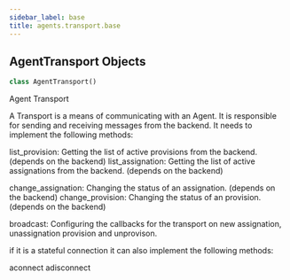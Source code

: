 ```yaml
---
sidebar_label: base
title: agents.transport.base
---
```


## AgentTransport Objects

```python
class AgentTransport()
```

Agent Transport

A Transport is a means of communicating with an Agent. It is responsible for sending
and receiving messages from the backend. It needs to implement the following methods:

list_provision: Getting the list of active provisions from the backend. (depends on the backend)
list_assignation: Getting the list of active assignations from the backend. (depends on the backend)

change_assignation: Changing the status of an assignation. (depends on the backend)
change_provision: Changing the status of an provision. (depends on the backend)

broadcast: Configuring the callbacks for the transport on new assignation, unassignation provision and unprovison.

if it is a stateful connection it can also implement the following methods:

aconnect
adisconnect

